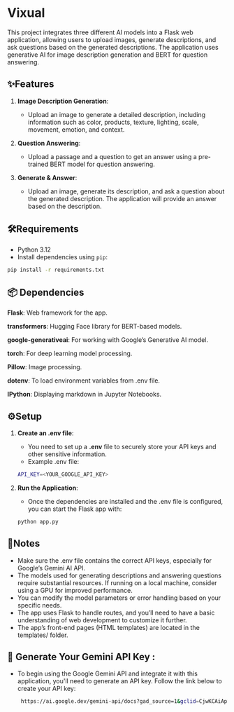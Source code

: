 # Vixual

This project integrates three different AI models into a Flask web application, allowing users to upload images, generate descriptions, and ask questions based on the generated descriptions. The application uses generative AI for image description generation and BERT for question answering.

## ✨Features
1. **Image Description Generation**:
   - Upload an image to generate a detailed description, including information such as color, products, texture, lighting, scale, movement, emotion, and context.
   
2. **Question Answering**:
   - Upload a passage and a question to get an answer using a pre-trained BERT model for question answering.

3. **Generate & Answer**:
   - Upload an image, generate its description, and ask a question about the generated description. The application will provide an answer based on the description.

## 🛠Requirements

- Python 3.12
- Install dependencies using `pip`:

```bash
pip install -r requirements.txt
```

## 📦 Dependencies
**Flask**: Web framework for the app.

**transformers**: Hugging Face library for BERT-based models.

**google-generativeai**: For working with Google’s Generative AI model.

**torch**: For deep learning model processing.

**Pillow**: Image processing.

**dotenv**: To load environment variables from .env file.

**IPython**: Displaying markdown in Jupyter Notebooks.

## ⚙️Setup
1. **Create an .env file**:
   - You need to set up a **.env** file to securely store your API keys and other sensitive information.
   - Example .env file:
  
   ```bash
   API_KEY=<YOUR_GOOGLE_API_KEY>
   ```


2. **Run the Application**:

   - Once the dependencies are installed and the .env file is configured, you can start the Flask app with:
   ```bash
   python app.py
   ```

## 📌Notes
  - Make sure the .env file contains the correct API keys, especially for Google’s Gemini AI API.
  - The models used for generating descriptions and answering questions require substantial resources. If running on a local machine, consider using a GPU for improved          performance.
   - You can modify the model parameters or error handling based on your specific needs.
   - The app uses Flask to handle routes, and you’ll need to have a basic understanding of web development to customize it further.
   - The app’s front-end pages (HTML templates) are located in the templates/ folder.

## 🚀 Generate Your Gemini API Key : 
   - To begin using the Google Gemini API and integrate it with this application, you'll need to generate an API key. Follow the link below to create your API key:
       ```bash
        https://ai.google.dev/gemini-api/docs?gad_source=1&gclid=CjwKCAiApY-7BhBjEiwAQMrrEVoS1V8KDO-PuP0DSGelIc_jx85Z3114kP5WF0M7DCD4PxaC48YEehoCt1EQAvD_BwE
       ```
